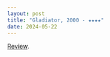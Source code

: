 ```yaml
---
layout: post
title: "Gladiator, 2000 - ★★★★"
date: 2024-05-22
---
```


[Review](https://letterboxd.com/pavlesap/film/gladiator-2000/).
